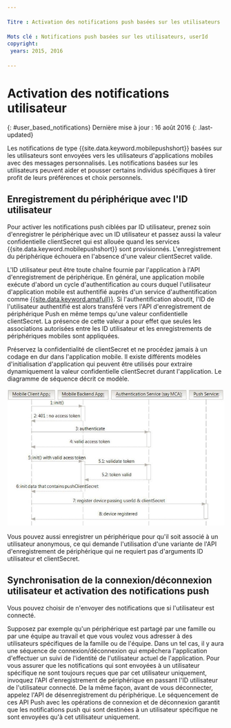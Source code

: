 ```yaml
---

Titre : Activation des notifications push basées sur les utilisateurs

Mots clé : Notifications push basées sur les utilisateurs, userId
copyright:
 years: 2015, 2016

---
```


# Activation des notifications utilisateur
{: #user_based_notifications}
Dernière mise à jour : 16 août 2016
{: .last-updated}

Les notifications de type {{site.data.keyword.mobilepushshort}} basées sur les utilisateurs sont envoyées vers les utilisateurs d'applications mobiles avec des messages personnalisés. Les notifications basées sur les utilisateurs peuvent aider et pousser certains individus spécifiques à tirer profit de leurs préférences et choix personnels.  

## Enregistrement du périphérique avec l'ID utilisateur
Pour activer les notifications push ciblées par ID utilisateur, prenez soin d'enregistrer le périphérique avec un ID utilisateur et passez aussi la valeur confidentielle clientSecret qui est allouée quand les services {{site.data.keyword.mobilepushshort}} sont provisionnés. L'enregistrement du périphérique échouera en l'absence d'une valeur clientSecret valide.  

L'ID utilisateur peut être toute chaîne fournie par l'application à l'API d'enregistrement de périphérique. En général, une application mobile exécute d'abord un cycle d'authentification au cours duquel l'utilisateur d'application mobile est authentifié auprès d'un service d'authentification comme [{{site.data.keyword.amafull}}](https://console.ng.bluemix.net/docs/services/mobileaccess/index.html). Si l'authentification aboutit, l'ID de l'utilisateur authentifié est alors transféré vers l'API d'enregistrement de périphérique Push en même temps qu'une valeur confidentielle clientSecret. La présence de cette valeur a pour effet que seules les associations autorisées entre les ID utilisateur et les enregistrements de périphériques mobiles sont appliquées.

Préservez la confidentialité de clientSecret et ne procédez jamais à un codage en dur dans l'application mobile. Il existe différents modèles d'initialisation d'application qui peuvent être utilisés pour extraire dynamiquement la valeur confidentielle clientSecret durant l'application. Le diagramme de séquence décrit ce modèle.

![Enable_Push](images/init_client_secret.jpg) 

Vous pouvez aussi enregistrer un périphérique pour qu'il soit associé à un utilisateur anonymous, ce qui demande l'utilisation d'une variante de l'API d'enregistrement de périphérique qui ne requiert pas d'arguments ID utilisateur et clientSecret.   

## Synchronisation de la connexion/déconnexion utilisateur et activation des notifications push 

Vous pouvez choisir de n'envoyer des notifications que si l'utilisateur est connecté. 

Supposez par exemple qu'un périphérique est partagé par une famille ou par une équipe au travail et que vous voulez vous adresser à des utilisateurs spécifiques de la famille ou de l'équipe. Dans un tel cas, il y aura une séquence de connexion/déconnexion qui empêchera l'application d'effectuer un suivi de l'identité de l'utilisateur actuel de l'application. Pour vous assurer que les notifications qui sont envoyées à un utilisateur spécifique ne sont toujours reçues que par cet utilisateur uniquement, invoquez l'API d'enregistrement de périphérique en passant l'ID utilisateur de l'utilisateur connecté. De la même façon, avant de vous déconnecter, appelez l'API de désenregistrement du périphérique. Le séquencement de ces API Push avec les opérations de connexion et de déconnexion garantit que les notifications push qui sont destinées à un utilisateur spécifique ne sont envoyées qu'à cet utilisateur uniquement.
